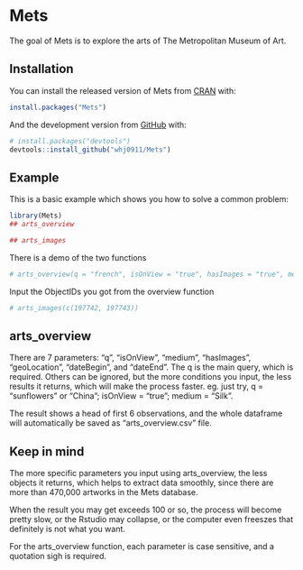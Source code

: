 
<!-- README.md is generated from README.Rmd. Please edit that file -->

# Mets

<!-- badges: start -->

<!-- badges: end -->

The goal of Mets is to explore the arts of The Metropolitan Museum of
Art.

## Installation

You can install the released version of Mets from
[CRAN](https://CRAN.R-project.org) with:

``` r
install.packages("Mets")
```

And the development version from [GitHub](https://github.com/) with:

``` r
# install.packages("devtools")
devtools::install_github("whj0911/Mets")
```

## Example

This is a basic example which shows you how to solve a common problem:

``` r
library(Mets)
## arts_overview

## arts_images
```

There is a demo of the two
functions

``` r
# arts_overview(q = "french", isOnView = "true", hasImages = "true", medium = "Silk")
```

Input the ObjectIDs you got from the overview function

``` r
# arts_images(c(197742, 197743))
```

## arts\_overview

There are 7 parameters: “q”, “isOnView”, “medium”, “hasImages”,
“geoLocation”, “dateBegin”, and “dateEnd”. The q is the main query,
which is required. Others can be ignored, but the more conditions you
input, the less results it returns, which will make the process faster.
eg. just try, q = “sunflowers” or “China”; isOnView = “true”; medium =
“Silk”.

The result shows a head of first 6 observations, and the whole dataframe
will automatically be saved as “arts\_overview.csv” file.

## Keep in mind

The more specific parameters you input using arts\_overview, the less
objects it returns, which helps to extract data smoothly, since there
are more than 470,000 artworks in the Mets database.

When the result you may get exceeds 100 or so, the process will become
pretty slow, or the Rstudio may collapse, or the computer even freeszes
that definitely is not what you want.

For the arts\_overview function, each parameter is case sensitive, and a
quotation sigh is required.
